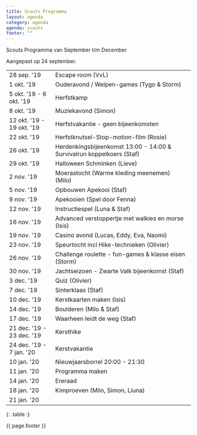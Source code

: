 ```yaml
---
title: Scouts Programma
layout: agenda
category: agenda
agenda: scouts
footer: ""
---
```


Scouts Programma van September t/m December

Aangepast op 24 september.

| | |
|---|---|
| 28 sep. '19 | Escape room (VvL) |
| 1 okt. '19 | Ouderavond / Welpen-games (Tygo & Storm) |
| 5 okt. '19 - 6 okt. '19 | Herfstkamp |
| 8 okt. '19 | Muziekavond (Simon) |
| 12 okt. '19 - 19 okt. '19 | Herfstvakantie - geen bijeenkomsten |
| 22 okt. '19 |  Herfstknutsel-Stop-motion-film (Rosie) |
| 26 okt. '19 |  Herdenkingsbijeenkomst 13:00 - 14:00  &  Survivalrun koppelkoers (Staf) |
| 29 okt. '19 |  Halloween Schminken (Lieve) |
| 2 nov. '19 |  Moerastocht (Warme kleding meenemen) (Milo) |
| 5 nov. '19 | Opbouwen Apekooi (Staf) |
| 9 nov. '19 | Apekooien (Spel door Fenna)  |
| 12 nov. '19 | Instructiespel (Luna & Staf) |
| 16 nov. '19 | Advanced verstoppertje met walkies en morse (Isis)  |
| 19 nov. '19 | Casino avond (Lucas, Eddy, Eva, Naomi) |
| 23 nov. '19 | Speurtocht incl Hike-technieken (Olivier) |
| 26 nov. '19 | Challenge roulette - fun-games & klasse eisen (Storm) |
| 30 nov. '19 | Jachtseizoen - Zwarte Valk bijeenkomst (Staf) |
| 3 dec. '19 | Quiz (Olivier) |
| 7 dec. '19 | Sinterklaas (Staf) |
| 10 dec. '19 | Kerstkaarten maken (Isis) |
| 14 dec. '19 | Boulderen (Milo & Staf) |
| 17 dec. '19 | Waarheen leidt de weg (Staf)  |
| 21 dec. '19 - 23 dec. '19 | Kersthike |
| 24 dec. '19 - 7 jan. '20 | Kerstvakantie |
| 10 jan. '20 | Nieuwjaarsborrel 20:00 - 21:30 |
| 11 jan. '20 | Programma maken |
| 14 jan. '20 | Ereraad |
| 18 jan. '20 | Kimproeven (Milo, Simon, Liuna) |
| 21 jan. '20 |  |
{: .table :}

{{ page.footer }}
